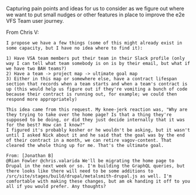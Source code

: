 Capturing pain points and ideas for us to consider as we figure out where we want to put small nudges or other features in place to improve the e2e VFS Team user journey.


From Chris V:

```As I give support, I already sometimes have no idea what team a person is on, what they're working on, and what their ultimate goals are. This makes supporting them kind of fuzzy as I figure those things out. When we get more teams on board, it's only going to get more complicated.
I propose we have a few things (some of this might already exist in some capacity, but I have no idea where to find it):

1) Have VSA team members put their team in their Slack profile (only way I can tell what team somebody is on is by their email, but what if we have two BAH teams?)
2) Have a team -> project map -> ultimate goal map
3) Either in this map or somewhere else, have a contract lifespan section that records when a team starts and when a team's contract is up (this would help us figure out if they're vomiting a bunch of code because their contract is running out, for example; we could then respond more appropriately)

This idea came from this request. My knee-jerk reaction was, "Why are they trying to take over the home page? Is that a thing they're supposed to be doing, or did they just decide internally that it was for the best? How can I know?"
I figured it's probably kosher or he wouldn't be asking, but it wasn't until I asked Nick about it and he said that the goal was by the end of their contract in a month, we can retire vagov-content. That cleared the whole thing up for me. That's the ultimate goal.

From: [Jonathan B]
@Rian Fowler @chris.valarida We'll be migrating the home page to Drupal in the next week or so. I'm building the GraphQL queries, but there looks like there will need to be some additions to /src/site/stages/build/drupal/metalsmith-drupal.js as well. I'm comfortable with making these changes, but am ok handing it off to you all if you would prefer. Any thoughts?
```
